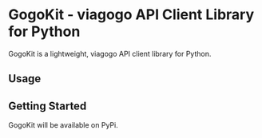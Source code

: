 # GogoKit - viagogo API Client Library for Python


GogoKit is a lightweight, viagogo API client library for Python.

## Usage


## Getting Started

GogoKit will be available on PyPi.
